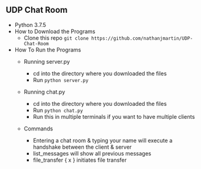UDP Chat Room
-----------------------------
* Python 3.7.5
* How to Download the Programs
    * Clone this repo `git clone https://github.com/nathanjmartin/UDP-Chat-Room`
* How To Run the Programs
    * Running server.py
        - cd into the directory where you downloaded the files
        - Run `python server.py`
    * Running chat.py
        - cd into the directory where you downloaded the files
        - Run `python chat.py`
        - Run this in multiple terminals if you want to have multiple clients

    * Commands
        - Entering a chat room & typing your name will execute a handshake between the client & server
        - list_messages will show all previous messages
        - file_transfer { x } initiates file transfer
        
